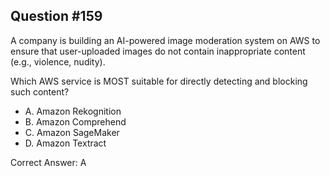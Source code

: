 ## Question #159

A company is building an AI-powered image moderation system on AWS to ensure that user-uploaded images do not contain inappropriate content (e.g., violence, nudity).

Which AWS service is MOST suitable for directly detecting and blocking such content?

- A. Amazon Rekognition
- B. Amazon Comprehend
- C. Amazon SageMaker
- D. Amazon Textract 

Correct Answer: 
A